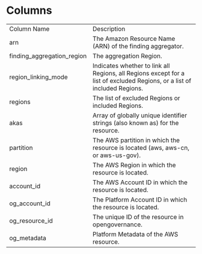 # Columns  

<table>
	<tr><td>Column Name</td><td>Description</td></tr>
	<tr><td>arn</td><td>The Amazon Resource Name (ARN) of the finding aggregator.</td></tr>
	<tr><td>finding_aggregation_region</td><td>The aggregation Region.</td></tr>
	<tr><td>region_linking_mode</td><td>Indicates whether to link all Regions, all Regions except for a list of excluded Regions, or a list of included Regions.</td></tr>
	<tr><td>regions</td><td>The list of excluded Regions or included Regions.</td></tr>
	<tr><td>akas</td><td>Array of globally unique identifier strings (also known as) for the resource.</td></tr>
	<tr><td>partition</td><td>The AWS partition in which the resource is located (aws, aws-cn, or aws-us-gov).</td></tr>
	<tr><td>region</td><td>The AWS Region in which the resource is located.</td></tr>
	<tr><td>account_id</td><td>The AWS Account ID in which the resource is located.</td></tr>
	<tr><td>og_account_id</td><td>The Platform Account ID in which the resource is located.</td></tr>
	<tr><td>og_resource_id</td><td>The unique ID of the resource in opengovernance.</td></tr>
	<tr><td>og_metadata</td><td>Platform Metadata of the AWS resource.</td></tr>
</table>